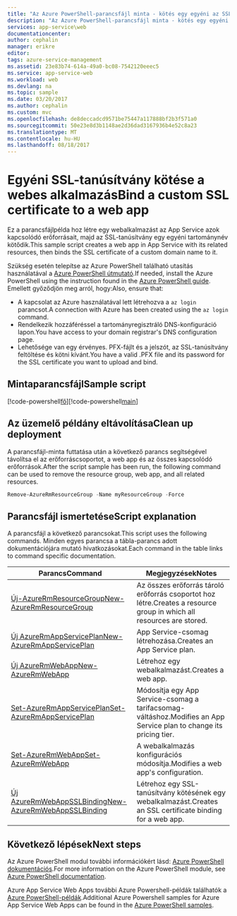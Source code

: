 ```yaml
---
title: "Az Azure PowerShell-parancsfájl minta - kötés egy egyéni az SSL-tanúsítványt egy |} Microsoft Docs"
description: "Az Azure PowerShell-parancsfájl minta - kötés egy egyéni SSL-tanúsítvány"
services: app-service\web
documentationcenter: 
author: cephalin
manager: erikre
editor: 
tags: azure-service-management
ms.assetid: 23e83b74-614a-49a0-bc08-7542120eeec5
ms.service: app-service-web
ms.workload: web
ms.devlang: na
ms.topic: sample
ms.date: 03/20/2017
ms.author: cephalin
ms.custom: mvc
ms.openlocfilehash: de8deccadcd9571be75447a117888bf2b3f571a0
ms.sourcegitcommit: 50e23e8d3b1148ae2d36dad3167936b4e52c8a23
ms.translationtype: MT
ms.contentlocale: hu-HU
ms.lasthandoff: 08/18/2017
---
```

# <a name="bind-a-custom-ssl-certificate-to-a-web-app"></a><span data-ttu-id="8be17-103">Egyéni SSL-tanúsítvány kötése a webes alkalmazás</span><span class="sxs-lookup"><span data-stu-id="8be17-103">Bind a custom SSL certificate to a web app</span></span>

<span data-ttu-id="8be17-104">Ez a parancsfájlpélda hoz létre egy webalkalmazást az App Service azok kapcsolódó erőforrásait, majd az SSL-tanúsítvány egy egyéni tartománynév kötődik.</span><span class="sxs-lookup"><span data-stu-id="8be17-104">This sample script creates a web app in App Service with its related resources, then binds the SSL certificate of a custom domain name to it.</span></span> 

<span data-ttu-id="8be17-105">Szükség esetén telepítse az Azure PowerShell található utasítás használatával a [Azure PowerShell útmutató](/powershell/azure/overview).</span><span class="sxs-lookup"><span data-stu-id="8be17-105">If needed, install the Azure PowerShell using the instruction found in the [Azure PowerShell guide](/powershell/azure/overview).</span></span> <span data-ttu-id="8be17-106">Emellett győződjön meg arról, hogy:</span><span class="sxs-lookup"><span data-stu-id="8be17-106">Also, ensure that:</span></span>

- <span data-ttu-id="8be17-107">A kapcsolat az Azure használatával lett létrehozva a `az login` parancsot.</span><span class="sxs-lookup"><span data-stu-id="8be17-107">A connection with Azure has been created using the `az login` command.</span></span>
- <span data-ttu-id="8be17-108">Rendelkezik hozzáféréssel a tartományregisztráló DNS-konfiguráció lapon.</span><span class="sxs-lookup"><span data-stu-id="8be17-108">You have access to your domain registrar's DNS configuration page.</span></span>
- <span data-ttu-id="8be17-109">Lehetősége van egy érvényes. PFX-fájlt és a jelszót, az SSL-tanúsítvány feltöltése és kötni kívánt.</span><span class="sxs-lookup"><span data-stu-id="8be17-109">You have a valid .PFX file and its password for the SSL certificate you want to upload and bind.</span></span>

## <a name="sample-script"></a><span data-ttu-id="8be17-110">Mintaparancsfájl</span><span class="sxs-lookup"><span data-stu-id="8be17-110">Sample script</span></span>

<span data-ttu-id="8be17-111">[!code-powershell[fő](../../../powershell_scripts/app-service/configure-ssl-certificate/configure-ssl-certificate.ps1?highlight=1-3 "egyéni SSL-tanúsítvány kötése a webes alkalmazás")]</span><span class="sxs-lookup"><span data-stu-id="8be17-111">[!code-powershell[main](../../../powershell_scripts/app-service/configure-ssl-certificate/configure-ssl-certificate.ps1?highlight=1-3 "Bind a custom SSL certificate to a web app")]</span></span>

## <a name="clean-up-deployment"></a><span data-ttu-id="8be17-112">Az üzemelő példány eltávolítása</span><span class="sxs-lookup"><span data-stu-id="8be17-112">Clean up deployment</span></span> 

<span data-ttu-id="8be17-113">A parancsfájl-minta futtatása után a következő parancs segítségével távolítsa el az erőforráscsoportot, a web app és az összes kapcsolódó erőforrások.</span><span class="sxs-lookup"><span data-stu-id="8be17-113">After the script sample has been run, the following command can be used to remove the resource group, web app, and all related resources.</span></span>

```powershell
Remove-AzureRmResourceGroup -Name myResourceGroup -Force
```

## <a name="script-explanation"></a><span data-ttu-id="8be17-114">Parancsfájl ismertetése</span><span class="sxs-lookup"><span data-stu-id="8be17-114">Script explanation</span></span>

<span data-ttu-id="8be17-115">A parancsfájl a következő parancsokat.</span><span class="sxs-lookup"><span data-stu-id="8be17-115">This script uses the following commands.</span></span> <span data-ttu-id="8be17-116">Minden egyes parancsa a tábla-parancs adott dokumentációjára mutató hivatkozásokat.</span><span class="sxs-lookup"><span data-stu-id="8be17-116">Each command in the table links to command specific documentation.</span></span>

| <span data-ttu-id="8be17-117">Parancs</span><span class="sxs-lookup"><span data-stu-id="8be17-117">Command</span></span> | <span data-ttu-id="8be17-118">Megjegyzések</span><span class="sxs-lookup"><span data-stu-id="8be17-118">Notes</span></span> |
|---|---|
| [<span data-ttu-id="8be17-119">Új-AzureRmResourceGroup</span><span class="sxs-lookup"><span data-stu-id="8be17-119">New-AzureRmResourceGroup</span></span>](/powershell/module/azurerm.resources/new-azurermresourcegroup) | <span data-ttu-id="8be17-120">Az összes erőforrás tároló erőforrás csoportot hoz létre.</span><span class="sxs-lookup"><span data-stu-id="8be17-120">Creates a resource group in which all resources are stored.</span></span> |
| [<span data-ttu-id="8be17-121">Új AzureRmAppServicePlan</span><span class="sxs-lookup"><span data-stu-id="8be17-121">New-AzureRmAppServicePlan</span></span>](/powershell/module/azurerm.websites/new-azurermappserviceplan) | <span data-ttu-id="8be17-122">App Service-csomag létrehozása.</span><span class="sxs-lookup"><span data-stu-id="8be17-122">Creates an App Service plan.</span></span> |
| [<span data-ttu-id="8be17-123">Új AzureRmWebApp</span><span class="sxs-lookup"><span data-stu-id="8be17-123">New-AzureRmWebApp</span></span>](/powershell/module/azurerm.websites/new-azurermwebapp) | <span data-ttu-id="8be17-124">Létrehoz egy webalkalmazást.</span><span class="sxs-lookup"><span data-stu-id="8be17-124">Creates a web app.</span></span> |
| [<span data-ttu-id="8be17-125">Set-AzureRmAppServicePlan</span><span class="sxs-lookup"><span data-stu-id="8be17-125">Set-AzureRmAppServicePlan</span></span>](/powershell/module/azurerm.websites/set-azurermappserviceplan) | <span data-ttu-id="8be17-126">Módosítja egy App Service-csomag a tarifacsomag-váltáshoz.</span><span class="sxs-lookup"><span data-stu-id="8be17-126">Modifies an App Service plan to change its pricing tier.</span></span> |
| [<span data-ttu-id="8be17-127">Set-AzureRmWebApp</span><span class="sxs-lookup"><span data-stu-id="8be17-127">Set-AzureRmWebApp</span></span>](/powershell/module/azurerm.websites/set-azurermwebapp) | <span data-ttu-id="8be17-128">A webalkalmazás konfigurációs módosítja.</span><span class="sxs-lookup"><span data-stu-id="8be17-128">Modifies a web app's configuration.</span></span> |
| [<span data-ttu-id="8be17-129">Új AzureRmWebAppSSLBinding</span><span class="sxs-lookup"><span data-stu-id="8be17-129">New-AzureRmWebAppSSLBinding</span></span>](/powershell/module/azurerm.websites/new-azurermwebappsslbinding) | <span data-ttu-id="8be17-130">Létrehoz egy SSL-tanúsítvány kötésének egy webalkalmazást.</span><span class="sxs-lookup"><span data-stu-id="8be17-130">Creates an SSL certificate binding for a web app.</span></span> |

## <a name="next-steps"></a><span data-ttu-id="8be17-131">Következő lépések</span><span class="sxs-lookup"><span data-stu-id="8be17-131">Next steps</span></span>

<span data-ttu-id="8be17-132">Az Azure PowerShell modul további információkért lásd: [Azure PowerShell dokumentációs](/powershell/azure/overview).</span><span class="sxs-lookup"><span data-stu-id="8be17-132">For more information on the Azure PowerShell module, see [Azure PowerShell documentation](/powershell/azure/overview).</span></span>

<span data-ttu-id="8be17-133">Azure App Service Web Apps további Azure Powershell-példák találhatók a [Azure PowerShell-példák](../app-service-powershell-samples.md).</span><span class="sxs-lookup"><span data-stu-id="8be17-133">Additional Azure Powershell samples for Azure App Service Web Apps can be found in the [Azure PowerShell samples](../app-service-powershell-samples.md).</span></span>
